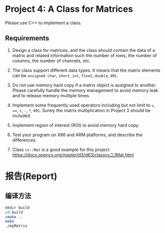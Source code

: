 # Project 4: A Class for Matrices

Please use C++ to implement a class.

## Requirements

1. Design a class for matrices, and the class should contain the data of a matrix and related information such the number of rows, the number of columns, the number of channels, etc.

1. The class support different data types. It means that the matrix elements can be `unsigned char`, `short`, `int`, `float`, `double`, etc.

1. Do not use memory hard copy if a matrix object is assigned to another. Please carefully handle the memory management to avoid memory leak and to release memory multiple times.

1. Implement some frequently used operators including but not limit to `=`, `==`, `+`, `-`, `*`, etc. Surely the matrix multiplication in Project 3 should be included.

1. Implement region of interest (ROI) to avoid memory hard copy.

1. Test your program on X86 and ARM platforms, and describe the differences.

1. Class `cv::Mat` is a good example for this project. https://docs.opencv.org/master/d3/d63/classcv_1_1Mat.html

# 报告(Report)

## 编译方法
```bash
mkdir build
cd build
cmake ..
make
./myMatrix
```





